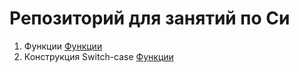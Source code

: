 # Репозиторий для занятий по Си
1. Функции [Функции](./threory/functions.md)
2. Конструкция Switch-case [Функции](./threory/switch.md)